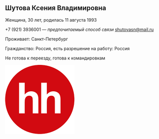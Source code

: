 ## Шутова Ксения Владимировна

Женщина, 30 лет, родилась 11 августа 1993

+7 (921) 3936001 — _предпочитаемый способ связи_
shutovasn@mail.ru

Проживает: Санкт-Петербург

Гражданство: Россия, есть разрешение на работу: Россия

Не готова к переезду, готова к командировкам

![HH.ru](image.png)
